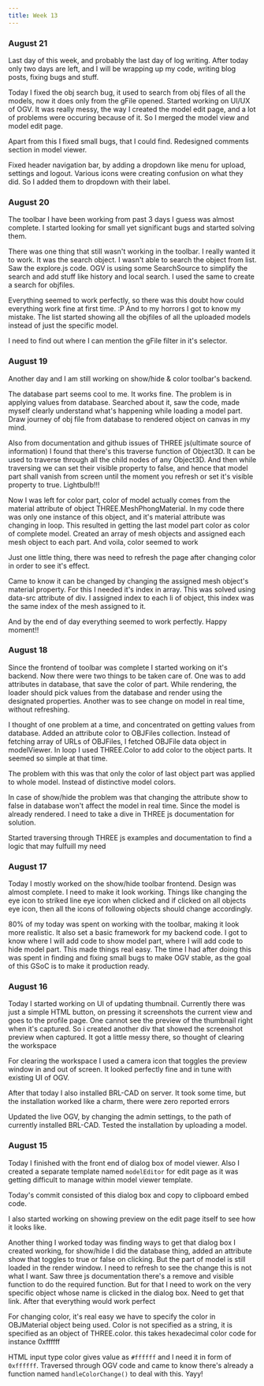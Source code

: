 ```yaml
---
title: Week 13
---
```


<p class="lead">

</p>
  
<div class="accordion">

<h3>August 21</h3>
<div>
<p>Last day of this week, and probably the last day of log writing. After today only two days are left, and I will be wrapping up my code, writing blog posts, fixing bugs and stuff.</p>
<p>Today I fixed the obj search bug, it used to search from obj files of all the models, now it does only from the gFile opened. Started working on UI/UX of OGV. It was really messy, the way I created the model edit page, and a lot of problems were occuring because of it. So I merged the model view and model edit page.</p>
<p>Apart from this I fixed small bugs, that I could find. Redesigned comments section in model viewer.</p>
<p>Fixed header navigation bar, by adding a dropdown like menu for upload, settings and logout. Various icons were creating confusion on what they did. So I added them to dropdown with their label.</p>
</div>

<h3>August 20</h3>
<div>
<p>The toolbar I have been working from past 3 days I guess was almost complete. I started looking for small yet significant bugs and started solving them.</p>
<p>There was one thing that still wasn't working in the toolbar. I really wanted it to work. It was the search object. I wasn't able to search the object from list. Saw the explore.js code. OGV is using some SearchSource to simplify the search and add stuff like history and local search. I used the same to create a search for objfiles.</p>
<p>Everything seemed to work perfectly, so there was this doubt how could everything work fine at first time. :P And to my horrors I got to know my mistake. The list started showing all the objfiles of all the uploaded models instead of just the specific model.</p>
<p>I need to find out where I can mention the gFile filter in it's selector.</p>
</div>

<h3>August 19</h3>
<div>
<p>Another day and I am still working on show/hide & color toolbar's backend.</p>
<p>The database part seems cool to me. It works fine. The problem is in applying values from database. Searched about it, saw the code, made myself clearly understand what's happening while loading a model part. Draw journey of obj file from database to rendered object on canvas in my mind.</p>
<p>Also from documentation and github issues of THREE js(ultimate source of information) I found that there's this traverse function of Object3D. It can be used to traverse through all the child nodes of any Object3D. And then while traversing we can set their visible property to false, and hence that model part shall vanish from screen until the moment you refresh or set it's visible property to true. Lightbulb!!!</p>
<p>Now I was left for color part, color of model actually comes from the material attribute of object THREE.MeshPhongMaterial. In my code there was only one instance of this object, and it's material attribute was changing in loop. This resulted in getting the last model part color as color of complete model. Created an array of mesh objects and assigned each mesh object to each part. And voila, color seemed to work</p>
<p>Just one little thing, there was need to refresh the page after changing color in order to see it's effect.</p>
<p>Came to know it can be changed by changing the assigned mesh object's material property. For this I needed it's index in array. This was solved using data-src attribute of div. I assigned index to each li of object, this index was the same index of the mesh assigned to it.</p>
<p>And by the end of day everything seemed to work perfectly. Happy moment!!</p>
</div>

<h3>August 18</h3>
<div>
<p>Since the frontend of toolbar was complete I started working on it's backend. Now there were two things to be taken care of. One was to add attributes in database, that save the color of part. While rendering, the loader should pick values from the database and render using the designated properties. Another was to see change on model in real time, without refreshing.</p>
<p>I thought of one problem at a time, and concentrated on getting values from database. Added an attribute color to OBJFiles collection. Instead of fetching array of URLs of OBJFiles, I fetched OBJFile data object in modelViewer. In loop I used THREE.Color to add color to the object parts. It seemed so simple at that time.</p>
<p>The problem with this was that only the color of last object part was applied to whole model. Instead of distinctive model colors.</p>
<p>In case of show/hide the problem was that changing the attribute show to false in database won't affect the model in real time. Since the model is already rendered. I need to take a dive in THREE js documentation for solution.</p>
<p>Started traversing through THREE js examples and documentation to find a logic that may fulfuill my need</p>
</div>

<h3>August 17</h3>
<div>
<p>Today I mostly worked on the show/hide toolbar frontend. Design was almost complete. I need to make it look working. Things like changing the eye icon to striked line eye icon when clicked and if clicked on all objects eye icon, then all the icons of following objects should change accordingly.</p>
<p>80% of my today was spent on working with the toolbar, making it look more realistic. It also set a basic framework for my backend code. I got to know where I will add code to show model part, where I will add code to hide model part. This made things real easy. The time I had after doing this was spent in finding and fixing small bugs to make OGV stable, as the goal of this GSoC is to make it production ready.</p>
</div>

<h3>August 16</h3>
<div>
<p>Today I started working on UI of updating thumbnail. Currently there was just a simple HTML button, on pressing it screenshots the current view and goes to the profile page. One cannot see the preview of the thumbnail right when it's captured. So i created another div that showed the screenshot preview when captured. It got a little messy there, so thought of clearing the workspace</p>
<p>For clearing the workspace I used a camera icon that toggles the preview window in and out of screen. It looked perfectly fine and in tune with existing UI of OGV.</p>
<p>After that today I also installed BRL-CAD on server. It took some time, but the installation worked like a charm, there were zero reported errors</p>
<p>Updated the live OGV, by changing the admin settings, to the path of currently installed BRL-CAD. Tested the installation by uploading a model. </p>
</div>

<h3>August 15</h3>
<div>
<p>Today I finished with the front end of dialog box of model viewer. Also I created a separate template named <code>modelEditor</code> for edit page as it was getting difficult to manage within model viewer template.</p>
<p>Today's commit consisted of this dialog box and copy to clipboard embed code.</p>
<p>I also started working on showing preview on the edit page itself to see how it looks like.</p>
<p>Another thing I worked today was finding ways to get that dialog box I created working, for show/hide I did the database thing, added an attribute show that toggles to true or false on clicking. But the part of model is still loaded in the render window. I need to refresh to see the change this is not what I want. Saw three js documentation there's a remove and visible function to do the required function. But for that I need to work on the very specific object whose name is clicked in the dialog box. Need to get that link. After that everything would work perfect</p>
<p>For changing color, it's real easy we have to specify the color in OBJMaterial object being used. Color is not specified as a string, it is specified as an object of THREE.color. this takes hexadecimal color code for instance 0xffffff</p>
<p>HTML input type color gives value as <code>#ffffff</code> and I need it in form of <code>0xffffff</code>. Traversed through OGV code and came to know there's already a function named <code>handleColorChange()</code> to deal with this. Yayy! </p>
</div>

</div>

